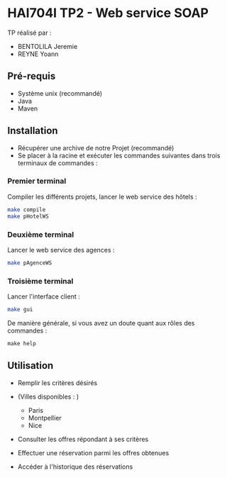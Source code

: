 # HAI704I TP2 - Web service SOAP
TP réalisé par :
- BENTOLILA Jeremie
- REYNE Yoann

## Pré-requis

- Système unix (recommandé)
- Java
- Maven

## Installation

- Récupérer une archive de notre Projet (recommandé) 
- Se placer à la racine et exécuter les commandes suivantes dans trois terminaux de commandes :

### Premier terminal
Compiler les différents projets, lancer le web service des hôtels :

```bash
make compile
make pHotelWS
```

### Deuxième terminal

Lancer le web service des agences :

```bash
make pAgenceWS
```

### Troisième terminal

Lancer l'interface client :

```bash
make gui
```
De manière générale, si vous avez un doute quant aux rôles des commandes :
```makefile
make help
```
## Utilisation

- Remplir les critères désirés

- (Villes disponibles : )
    - Paris
    - Montpellier
    - Nice
- Consulter les offres répondant à ses critères
- Effectuer une réservation parmi les offres obtenues
- Accéder à l'historique des réservations
